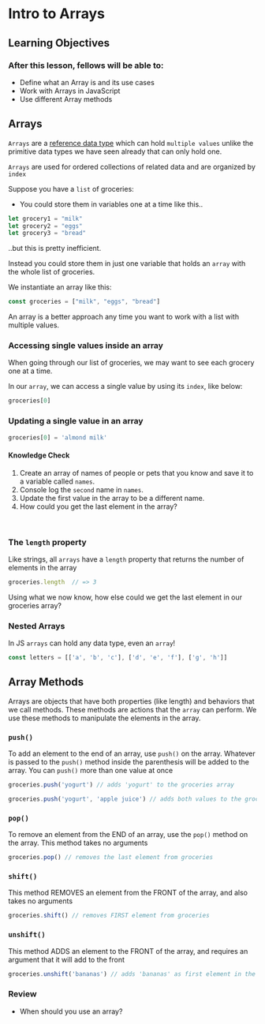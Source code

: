 # Intro to Arrays

## Learning Objectives
### After this lesson, fellows will be able to:
- Define what an Array is and its use cases
- Work with Arrays in JavaScript
- Use different Array methods

## Arrays
`Arrays` are a [reference data type](https://www.freecodecamp.org/news/primitive-vs-reference-data-types-in-javascript/) which can hold `multiple values` unlike the primitive data types we have seen already that can only hold one.
<br/>

`Arrays` are used for ordered collections of related data and are organized by `index`

Suppose you have a `list` of groceries:

- You could store them in variables one at a time like this..
```js
let grocery1 = "milk"
let grocery2 = "eggs"
let grocery3 = "bread"
```
..but this is pretty inefficient.


Instead you could store them in just one variable that holds an `array` with the whole list of groceries.

We instantiate an array like this:

```js
const groceries = ["milk", "eggs", "bread"]
```

An array is a better approach any time you want to work with a list with multiple values.


### Accessing single values inside an array
When going through our list of groceries, we may want to see each grocery one at a time.

In our `array`, we can access a single value by using its `index`, like below:
```js
groceries[0]
```

### Updating a single value in an array
```js
groceries[0] = 'almond milk'
```


#### Knowledge Check
1. Create an array of names of people or pets that you know and save it to a variable called `names`.
1. Console log the `second` name in `names`.
1. Update the first value in the array to be a different name. 
1. How could you get the last element in the array?
<br/>

### The `length` property
Like strings, all `arrays` have a `length` property that returns the number of elements in the array
```js
groceries.length  // => 3
```

Using what we now know, how else could we get the last element in our groceries array?


### Nested Arrays
In JS `arrays` can hold any data type, even an `array`!
```js
const letters = [['a', 'b', 'c'], ['d', 'e', 'f'], ['g', 'h']]
```



## Array Methods
Arrays are objects that have both properties (like length) and behaviors that we call methods.
These methods are actions that the `array` can perform. We use these methods to manipulate the elements in the array.

### `push()`
To add an element to the end of an array, use `push()` on the array. Whatever is passed to the `push()` method inside the parenthesis will be added to the array.
You can `push()` more than one value at once
```js
groceries.push('yogurt') // adds 'yogurt' to the groceries array

groceries.push('yogurt', 'apple juice') // adds both values to the groceries array
```


### `pop()`
To remove an element from the END of an array, use the `pop()` method on the array. This method takes no arguments
```js
groceries.pop() // removes the last element from groceries
```

### `shift()`
This method REMOVES an element from the FRONT of the array, and also takes no arguments
```js
groceries.shift() // removes FIRST element from groceries
```


### `unshift()`
This method ADDS an element to the FRONT of the array, and requires an argument that it will add to the front
```js
groceries.unshift('bananas') // adds 'bananas' as first element in the array
```

### Review
- When should you use an array?


